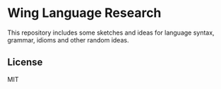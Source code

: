 # Wing Language Research

This repository includes some sketches and ideas for language syntax, grammar, idioms and other random ideas.

## License

MIT
